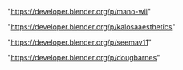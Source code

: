 "https://developer.blender.org/p/mano-wii"

"https://developer.blender.org/p/kalosaaesthetics"

"https://developer.blender.org/p/seemav11"

"https://developer.blender.org/p/dougbarnes"

 
